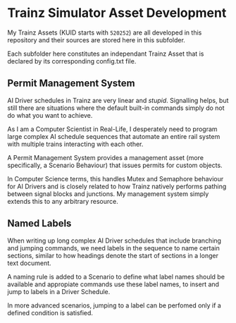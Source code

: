 # Trainz Simulator Asset Development

My Trainz Assets (KUID starts with `520252`) are all developed in this repository and their sources are stored here in this subfolder.

Each subfolder here constitutes an independant Trainz Asset that is declared by its corresponding config.txt file.

## Permit Management System

AI Driver schedules in Trainz are very linear and _stupid_. Signalling helps, but still there are situations where the default built-in commands simply do not do what you want to achieve.

As I am a Computer Scientist in Real-Life, I desperately need to program large complex AI schedule sequences that automate an entire rail system with multiple trains interacting with each other.

A Permit Management System provides a management asset (more specifically, a Scenario Behaviour) that issues permits for custom objects.

In Computer Science terms, this handles Mutex and Semaphore behaviour for AI Drivers and is closely related to how Trainz natively performs pathing between signal blocks and junctions. My management system simply extends this to any arbitrary resource.

## Named Labels

When writing up long complex AI Driver schedules that include branching and jumping commands, we need labels in the sequence to name certain sections, similar to how headings denote the start of sections in a longer text document.

A naming rule is added to a Scenario to define what label names should be available and appropiate commands use these label names, to insert and jump to labels in a Driver Schedule.

In more advanced scenarios, jumping to a label can be perfomed only if a defined condition is satisfied.
